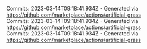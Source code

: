 Commits: 2023-03-14T09:18:41.934Z - Generated via https://github.com/marketplace/actions/artificial-grass
<br>
Commits: 2023-03-14T09:18:41.934Z - Generated via https://github.com/marketplace/actions/artificial-grass
<br>
Commits: 2023-03-14T09:18:41.934Z - Generated via https://github.com/marketplace/actions/artificial-grass
<br>
